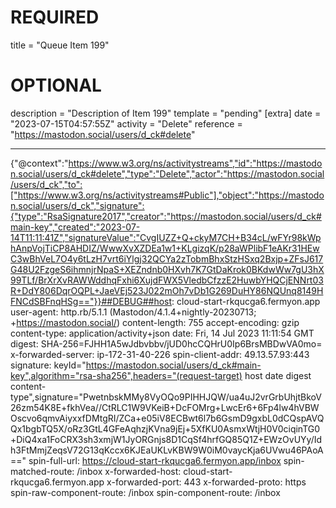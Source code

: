 
# REQUIRED
title = "Queue Item 199"
# OPTIONAL
description = "Description of Item 199"
template = "pending"
[extra]
date = "2023-07-15T04:57:55Z"
activity = "Delete"
reference = "https://mastodon.social/users/d_ck#delete"

---
{"@context":"https://www.w3.org/ns/activitystreams","id":"https://mastodon.social/users/d_ck#delete","type":"Delete","actor":"https://mastodon.social/users/d_ck","to":["https://www.w3.org/ns/activitystreams#Public"],"object":"https://mastodon.social/users/d_ck","signature":{"type":"RsaSignature2017","creator":"https://mastodon.social/users/d_ck#main-key","created":"2023-07-14T11:11:41Z","signatureValue":"CvgIUZZ+Q+ckyM7CH+B34cL/wFYr98kWphAnpVojTiCP8AHDIZ/WwwXvXZDEa1w1+KLgizqK/p28aWPlibF1eAKr31HEwC3wBhVeL7O4y6tLzH7vrt6iYlgj32QCYa2zTobmBhxStzHSxq2Bxjp+ZFsJ617G48U2FzgeS6ihmnjrNpaS+XEZndnb0HXvh7K7GtDaKrok0BKdwWw7gU3hX99TLf/BrXrXvRAWWddhqFxhi6XujdFWX5VledbCfzzE2HuwbYHQCjENNrt03R+DdY806DqrOQPL+JaeVEj523J022mOh7vDb1G269DuHY86NQUnq8149HFNCdSBFnqHSg=="}}##DEBUG##host: cloud-start-rkqucga6.fermyon.app
user-agent: http.rb/5.1.1 (Mastodon/4.1.4+nightly-20230713; +https://mastodon.social/)
content-length: 755
accept-encoding: gzip
content-type: application/activity+json
date: Fri, 14 Jul 2023 11:11:54 GMT
digest: SHA-256=FJHH1A5wJdbvbbv/jUD0hcCQHrU0Ip6BrsMBDwVA0mo=
x-forwarded-server: ip-172-31-40-226
spin-client-addr: 49.13.57.93:443
signature: keyId="https://mastodon.social/users/d_ck#main-key",algorithm="rsa-sha256",headers="(request-target) host date digest content-type",signature="PwetnbskMMy8VyOQo9PIHHJQW/ua4uJ2vrGrbUhjtBkoV26zm54K8E+fkhVea//CtRLC1W9VKeiB+DcFOMrg+LwcEr6+6Fp4lw4hVBWOscvo6qmvAiyxxfDMtgRI/ZCa+e05iV8ECBwt6l7b6GsmD9gxbL0dCQspAVQQx1bgbTQ5X/oRz3GtL4GFeAqhzjKVna9jEj+5XfKU0AsmxWtjH0V0ciqinTG0+DiQ4xa1FoCRX3sh3xmjW1JyORGnjs8D1CqSf4hrfGQ85Q1Z+EWzOvUYy/Idh3FtMmjZeqsV72G13qKccx6KJEaUKLvKBW9W0iM0vaycKja6UVwu46PAoA=="
spin-full-url: https://cloud-start-rkqucga6.fermyon.app/inbox
spin-matched-route: /inbox
x-forwarded-host: cloud-start-rkqucga6.fermyon.app
x-forwarded-port: 443
x-forwarded-proto: https
spin-raw-component-route: /inbox
spin-component-route: /inbox

